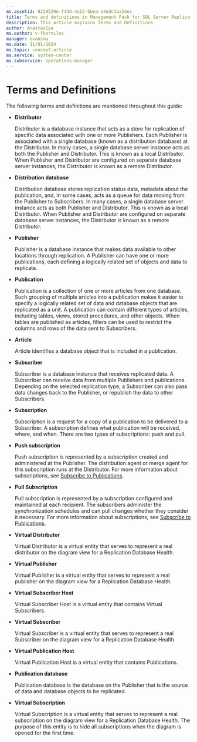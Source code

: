 ```yaml
---
ms.assetid: 8229529e-f43d-4ab2-bbea-14edc1ba34ec
title: Terms and definitions in Management Pack for SQL Server Replication
description: This article explains Terms and Definitions
author: Anastas1ya
ms.author: v-fkornilov
manager: evansma
ms.date: 11/01/2024
ms.topic: concept-article
ms.service: system-center
ms.subservice: operations-manager
---
```


# Terms and Definitions

The following terms and definitions are mentioned throughout this guide:

- **Distributor**

  Distributor is a database instance that acts as a store for replication of specific data associated with one or more Publishers. Each Publisher is associated with a single database (known as a distribution database) at the Distributor. In many cases, a single database server instance acts as both the Publisher and Distributor. This is known as a local Distributor. When Publisher and Distributor are configured on separate database server instances, the Distributor is known as a remote Distributor.

- **Distribution database**

  Distribution database stores replication status data, metadata about the publication, and, in some cases, acts as a queue for data moving from the Publisher to Subscribers. In many cases, a single database server instance acts as both Publisher and Distributor. This is known as a local Distributor. When Publisher and Distributor are configured on separate database server instances, the Distributor is known as a remote Distributor.

- **Publisher**

  Publisher is a database instance that makes data available to other locations through replication. A Publisher can have one or more publications, each defining a logically related set of objects and data to replicate.

- **Publication**

  Publication is a collection of one or more articles from one database. Such grouping of multiple articles into a publication makes it easier to specify a logically related set of data and database objects that are replicated as a unit. A publication can contain different types of articles, including tables, views, stored procedures, and other objects. When tables are published as articles, filters can be used to restrict the columns and rows of the data sent to Subscribers.

- **Article**

  Article identifies a database object that is included in a publication.

- **Subscriber**

  Subscriber is a database instance that receives replicated data. A Subscriber can receive data from multiple Publishers and publications. Depending on the selected replication type, a Subscriber can also pass data changes back to the Publisher, or republish the data to other Subscribers.

- **Subscription**

  Subscription is a request for a copy of a publication to be delivered to a Subscriber. A subscription defines what publication will be received, where, and when. There are two types of subscriptions: push and pull.

- **Push subscription**

  Push subscription is represented by a subscription created and administered at the Publisher. The distribution agent or merge agent for this subscription runs at the Distributor. For more information about subscriptions, see [Subscribe to Publications](/sql/relational-databases/replication/subscribe-to-publications).

- **Pull Subscription**

  Pull subscription is represented by a subscription configured and maintained at each recipient. The subscribers administer the synchronization schedules and can pull changes whether they consider it necessary. For more information about subscriptions, see [Subscribe to Publications](/sql/relational-databases/replication/subscribe-to-publications).

- **Virtual Distributor**

  Virtual Distributor is a virtual entity that serves to represent a real distributor on the diagram view for a Replication Database Health.

- **Virtual Publisher**

  Virtual Publisher is a virtual entity that serves to represent a real publisher on the diagram view for a Replication Database Health.

- **Virtual Subscriber Host**

  Virtual Subscriber Host is a virtual entity that contains Virtual Subscribers.

- **Virtual Subscriber**

  Virtual Subscriber is a virtual entity that serves to represent a real Subscriber on the diagram view for a Replication Database Health.

- **Virtual Publication Host**

  Virtual Publication Host is a virtual entity that contains Publications.

- **Publication database**

  Publication database is the database on the Publisher that is the source of data and database objects to be replicated.

- **Virtual Subscription**

  Virtual Subscription is a virtual entity that serves to represent a real subscription on the diagram view for a Replication Database Health. The purpose of this entity is to hide all subscriptions when the diagram is opened for the first time.
